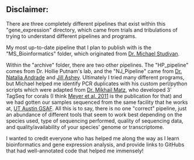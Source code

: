 ## Disclaimer:

There are three completely different pipelines that exist within this "gene_expression" directory, which came from trials and tribulations of trying to understand different pipelines and programs.

My most up-to-date pipeline that I plan to publish with is the "MS_Bioinformatics" folder, which originated from [Dr. Michael Studivan](https://github.com/mstudiva). 

Within the "archive" folder, there are two other pipelines. The "HP_pipeline" comes from Dr. Hollie Putnam's lab, and the "NJ_Pipeline" came from [Dr. Natalia Andrade](https://github.com/China2302) and [Jill Ashey](https://github.com/JillAshey). Ultimately I tried many different programs, but Michael helped me identify PCR duplicates with his custom perl/python scripts which were adapted from [Dr. Mikhail Matz](https://github.com/z0on), who developed 3' TagSeq for corals (I think [Meyer et al. 2011](https://onlinelibrary.wiley.com/doi/10.1111/j.1365-294X.2011.05205.x) is the publication for that) and we had gotten our samples sequenced from the same facility that he works at, [UT Austin GSAF](https://wikis.utexas.edu/display/GSAF/About+Us). All this is to say, there is no one "correct" pipeline, just an abundance of different tools that seem to work best depending on the species used, type of sequencing performed, quality of sequencing data, and quality/availability of your species' genome or transcriptome. 

I wanted to credit everyone who has helped me along the way as I learn bioinformatics and gene expression analysis, and provide links to GitHubs that had well-annotated code that helped me immensely!
